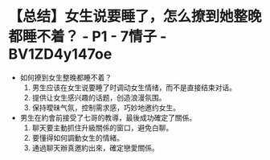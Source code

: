 # 【总结】女生说要睡了，怎么撩到她整晚都睡不着？ - P1 - 7情子 - BV1ZD4y147oe

-   如何撩到女生整晚都睡不着？
    1.  男生应该在女生说要睡了时调动女生情绪，而不是直接结束对话。
    2.  提供让女生感兴趣的话题，创造浪漫氛围。
    3.  保持曖昧气氛，控制需求感，巧妙地邀约女生。
-   男生在約會前接受了七哥的教導，最後成功確定了關係。
    1.  聊天要主動抓住升級關係的窗口，避免白聊。
    2.  要懂得如何調動女生的情緒。
    3.  通過聊天辦真邀約出來，確定戀愛關係。